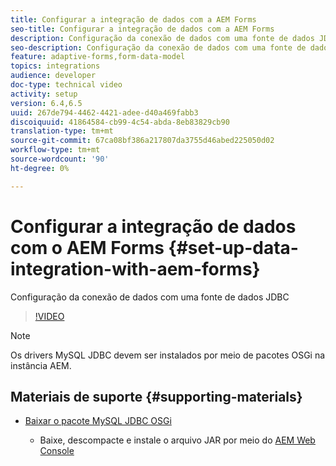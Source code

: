 ```yaml
---
title: Configurar a integração de dados com a AEM Forms
seo-title: Configurar a integração de dados com a AEM Forms
description: Configuração da conexão de dados com uma fonte de dados JDBC
seo-description: Configuração da conexão de dados com uma fonte de dados JDBC
feature: adaptive-forms,form-data-model
topics: integrations
audience: developer
doc-type: technical video
activity: setup
version: 6.4,6.5
uuid: 267de794-4462-4421-adee-d40a469fabb3
discoiquuid: 41864584-cb99-4c54-abda-8eb83829cb90
translation-type: tm+mt
source-git-commit: 67ca08bf386a217807da3755d46abed225050d02
workflow-type: tm+mt
source-wordcount: '90'
ht-degree: 0%

---
```



# Configurar a integração de dados com o AEM Forms {#set-up-data-integration-with-aem-forms}

Configuração da conexão de dados com uma fonte de dados JDBC

>[!VIDEO](https://video.tv.adobe.com/v/17724/?quality=9&learn=on)

>[!NOTE]
>
>Os drivers MySQL JDBC devem ser instalados por meio de pacotes OSGi na instância AEM.

## Materiais de suporte {#supporting-materials}

* [Baixar o pacote MySQL JDBC OSGi](https://dev.mysql.com/downloads/connector/j/)

   * Baixe, descompacte e instale o arquivo JAR por meio do [AEM Web Console](http://localhost:4502/system/console/bundles)

